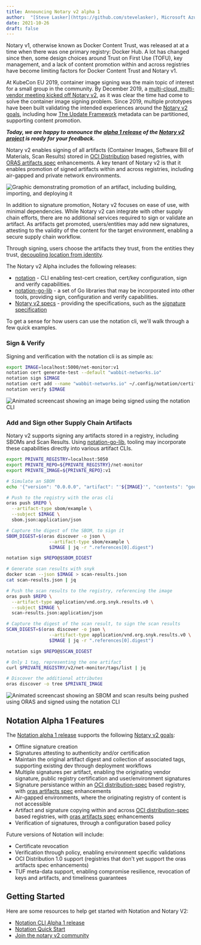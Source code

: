```yaml
---
title: Announcing Notary v2 alpha 1
author:  "[Steve Lasker](https://github.com/stevelasker), Microsoft Azure"
date: 2021-10-26
draft: false
---
```


Notary v1, otherwise known as Docker Content Trust, was released at at a time when there was one primary registry: Docker Hub. A lot has changed since then, some design choices around Trust on First Use (TOFU), key management, and a lack of content promotion within and across registries have become limiting factors for Docker Content Trust and Notary v1.

At KubeCon EU 2019, container image signing was the main topic of interest for a small group in the community. By December 2019, a [multi-cloud, multi-vendor meeting kicked off Notary v2](https://github.com/notaryproject/meeting-notes/blob/main/meeting-notes-2019.md), as it was clear the time had come to solve the container image signing problem.
Since 2019, multiple prototypes have been built validating the intended experiences around the [Notary v2 goals][notary-v2-goals], including how [The Update Framework](https://theupdateframework.io/) metadata can be partitioned, supporting content promotion.

***Today, we are happy to announce the [alpha 1 release][notary-v2-release] of the [Notary v2 project][notary-v2] is ready for your feedback.***

Notary v2 enables signing of all artifacts (Container Images, Software Bill of Materials, Scan Results) stored in [OCI Distribution][oci-distribution] based registries, with [ORAS artifacts spec][oras-artifacts] enhancements.
A key tenant of Notary v2 is that it enables promotion of signed artifacts within and across registries, including air-gapped and private network environments.

![Graphic demonstrating promotion of an artifact, including building, importing, and deploying it](../announcing-notation-alpha1/artifact-promotion.svg)

In addition to signature promotion, Notary v2 focuses on ease of use, with minimal dependencies. While Notary v2 can integrate with other supply chain efforts, there are no additional services required to sign or validate an artifact.
As artifacts get promoted, users/entities may add new signatures, attesting to the validity of the content for the target environment, enabling a secure supply chain workflow.

Through signing, users choose the artifacts they trust, from the entities they trust, [decoupling location from identity](https://stevelasker.blog/2021/09/24/separating-identity-from-location/).

The Notary v2 Alpha includes the following releases:
- [notation][notation-release] - CLI enabling test-cert creation, cert/key configuration, sign and verify capabilities.
- [notation-go-lib][notation-lib-release] - a set of Go libraries that may be incorporated into other tools, providing sign, configuration and verify capabilities.
- [Notary v2 specs][notary-v2-specs] - providing the specifications, such as the [signature specification](https://github.com/notaryproject/notaryproject/blob/main/signature-specification.md)

To get a sense for how users can use the notation cli, we'll walk through a few quick examples.

### Sign & Verify

Signing and verification with the notation cli is as simple as:

```bash
export IMAGE=localhost:5000/net-monitor:v1
notation cert generate-test --default "wabbit-networks.io"
notation sign $IMAGE
notation cert add --name "wabbit-networks.io" ~/.config/notation/certificate/wabbit-networks.io.crt
notation verify $IMAGE
```

![Animated screencast showing an image being signed using the notation CLI](../announcing-notation-alpha1/sign-verify.gif)

### Add and Sign other Supply Chain Artifacts

Notary v2 supports signing any artifacts stored in a registry, including SBOMs and Scan Results. Using [notation-go-lib][notation-lib-release], tooling may incorporate these capabilities directly into various artifact CLIs.

```bash
export PRIVATE_REGISTRY=localhost:5050
export PRIVATE_REPO=${PRIVATE_REGISTRY}/net-monitor
export PRIVATE_IMAGE=${PRIVATE_REPO}:v1

# Simulate an SBOM
echo '{"version": "0.0.0.0", "artifact": "'${IMAGE}'", "contents": "good"}' > sbom.json

# Push to the registry with the oras cli
oras push $REPO \
  --artifact-type sbom/example \
  --subject $IMAGE \
  sbom.json:application/json

# Capture the digest of the SBOM, to sign it
SBOM_DIGEST=$(oras discover -o json \
                --artifact-type sbom/example \
                $IMAGE | jq -r ".references[0].digest")

notation sign $REPO@$SBOM_DIGEST

# Generate scan results with snyk
docker scan --json $IMAGE > scan-results.json
cat scan-results.json | jq

# Push the scan results to the registry, referencing the image
oras push $REPO \
  --artifact-type application/vnd.org.snyk.results.v0 \
  --subject $IMAGE \
  scan-results.json:application/json

# Capture the digest of the scan result, to sign the scan results
SCAN_DIGEST=$(oras discover -o json \
                --artifact-type application/vnd.org.snyk.results.v0 \
                $IMAGE | jq -r ".references[0].digest")

notation sign $REPO@$SCAN_DIGEST

# Only 1 tag, representing the one artifact
curl $PRIVATE_REGISTRY/v2/net-monitor/tags/list | jq

# Discover the additional attributes
oras discover -o tree $PRIVATE_IMAGE
```

![Animated screencast showing an SBOM and scan results being pushed using ORAS and signed using the notation CLI](../announcing-notation-alpha1/additional-objects.gif)

## Notation Alpha 1 Features

The [Notation alpha 1 release][notation-release] supports the following [Notary v2 goals][notary-v2-goals]:
- Offline signature creation
- Signatures attesting to authenticity and/or certification
- Maintain the original artifact digest and collection of associated tags, supporting existing dev through deployment workflows
- Multiple signatures per artifact, enabling the originating vendor signature, public registry certification and user/environment signatures
- Signature persistance within an [OCI distribution-spec][oci-distribution] based registry, with [oras artifacts spec][oras-artifacts] enhancements
- Air-gapped environments, where the originating registry of content is not accessible
- Artifact and signature copying within and across [OCI distribution-spec][oci-distribution] based registries, with [oras artifacts spec][oras-artifacts] enhancements
- Verification of signatures, through a configuration based policy

Future versions of Notation will include:

- Certificate revocation
- Verification through policy, enabling environment specific validations
- OCI Distribution 1.0 support (registries that don't yet support the oras artifacts spec enhancements)
- TUF meta-data support, enabling compromise resilience, revocation of keys and artifacts, and timeliness guarantees

## Getting Started

Here are some resources to help get started with Notation and Notary V2:

- [Notation CLI Alpha 1 release][notation-release]
- [Notation Quick Start](https://github.com/notaryproject/notation#notation-quick-start)
- [Join the notary v2 community](https://github.com/notaryproject/notation#community)

[notary-v2]:              https://github.com/notaryproject/notaryproject/
[notary-v2-goals]:        https://github.com/notaryproject/notaryproject/blob/main/requirements.md#goals
[notation-release]:       https://github.com/notaryproject/notation/releases/tag/v0.7.0-alpha.1
[notary-v2-release]:       https://github.com/notaryproject/roadmap/blob/main/RELEASENOTES/v2.0.0.alpha-1.MD
[notation-lib-release]:   https://github.com/notaryproject/notation-go-lib/releases/tag/v0.7.0-alpha.1
[notary-v2-specs]:        https://github.com/notaryproject/notaryproject/releases/tag/v1.0.0-draft.1
[oci-distribution]:       https://github.com/opencontainers/distribution-spec
[oci-artifacts]:          https://github.com/opencontainers/artifacts
[oras-artifacts]:         https://github.com/oras-project/artifacts-spec/
